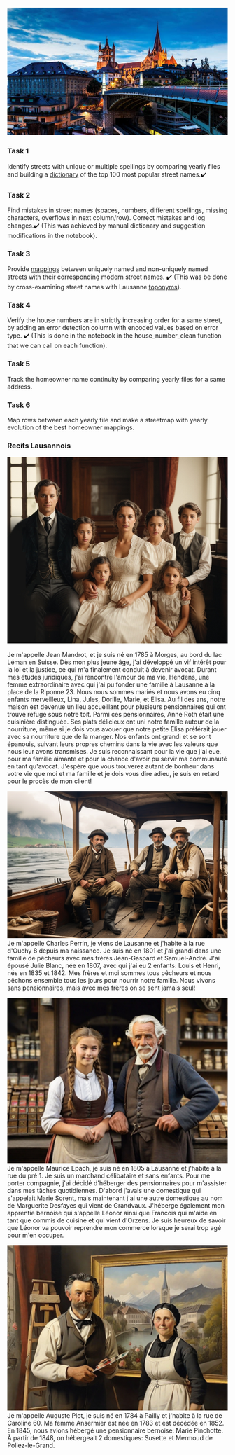 ![Photo of Lausanne](/docs/assets/lausanne.jpg)

### Task 1
Identify streets with unique or multiple spellings by comparing yearly files and building a [dictionary](https://github.com/pmcintyr/pmcintyr.github.io/blob/main/dictionary.csv) of the top 100 most popular street names.✔️

### Task 2
Find mistakes in street names (spaces, numbers, different spellings, missing characters, overflows in next column/row).
Correct mistakes and log changes.✔️ (This was achieved by manual dictionary and suggestion modifications in the notebook).

### Task 3
Provide [mappings](https://github.com/pmcintyr/pmcintyr.github.io/blob/main/mappings.csv) between uniquely named and non-uniquely named streets with their corresponding modern street names. ✔️ (This was be done by cross-examining street names with Lausanne [toponyms](https://github.com/RPetitpierre/merian/blob/main/assets/data/toponyms.geojson)).

### Task 4
Verify the house numbers are in strictly increasing order for a same street, by adding an error detection column with encoded values based on error type. ✔️ (This is done in the notebook in the house_number_clean function that we can call on each function).

### Task 5
Track the homeowner name continuity by comparing yearly files for a same address.

### Task 6
Map rows between each yearly file and make a streetmap with yearly evolution of the best homeowner mappings.

### Recits Lausannois
![AI-generated Photo of Jean Mandrot's Family](/docs/assets/jean_mandrot.jpg)

Je m'appelle Jean Mandrot, et je suis né en 1785 à Morges, au bord du lac Léman en Suisse. 
Dès mon plus jeune âge, j'ai développé un vif intérêt pour la loi et la justice, ce qui m'a finalement conduit à devenir avocat.
Durant mes études juridiques, j'ai rencontré l'amour de ma vie, Hendens, une femme extraordinaire avec qui j'ai pu fonder une famille à Lausanne à la place de la Riponne 23. Nous nous sommes mariés et nous avons eu cinq enfants merveilleux, Lina, Jules, Dorille, Marie, et Elisa. Au fil des ans, notre maison est devenue un lieu accueillant pour plusieurs pensionnaires qui ont trouvé refuge sous notre toit. Parmi ces pensionnaires, Anne Roth était une cuisinière distinguée. Ses plats délicieux ont uni notre famille autour de la nourriture, même si je dois vous avouer que notre petite Elisa préférait jouer avec sa nourriture que de la manger. Nos enfants ont grandi et se sont épanouis, suivant leurs propres chemins dans la vie avec les valeurs que nous leur avons transmises. Je suis reconnaissant pour la vie que j'ai eue, pour ma famille aimante et pour la chance d'avoir pu servir ma communauté en tant qu'avocat. J'espère que vous trouverez autant de bonheur dans votre vie que moi et ma famille et je dois vous dire adieu, je suis en retard pour le procès de mon client!

![AI-generated Photo of Charles Perrin and brothers](/docs/assets/charles_perrin.jpg)
Je m'appelle Charles Perrin, je viens de Lausanne et j'habite à la rue d'Ouchy 8 depuis ma naissance.
Je suis né en 1801 et j'ai grandi dans une famille de pêcheurs avec mes frères Jean-Gaspard et Samuel-André.
J'ai épousé Julie Blanc, née en 1807, avec qui j'ai eu 2 enfants: Louis et Henri, nés en 1835 et 1842.
Mes frères et moi sommes tous pêcheurs et nous pêchons ensemble tous les jours pour nourrir notre famille.
Nous vivons sans pensionnaires, mais avec mes frères on se sent jamais seul!

![AI-generated Photo of Maurice Epach and appentice](/docs/assets/maurice_epach.jpg)
Je m'appelle Maurice Epach, je suis né en 1805 à Lausanne et j'habite à la rue du pré 1.
Je suis un marchand célibataire et sans enfants.
Pour me porter compagnie, j'ai décidé d'héberger des pensionnaires pour m'assister dans mes tâches quotidiennes.
D'abord j'avais une domestique qui s'appelait Marie Sorent, mais maintenant j'ai une autre domestique au nom de Marguerite Desfayes qui vient de Grandvaux.
J'héberge également mon apprentie bernoise qui s'appelle Léonor ainsi que Francois qui m'aide en tant que commis de cuisine et qui vient d'Orzens. Je suis heureux de savoir que Léonor va pouvoir reprendre mon commerce lorsque je serai trop agé pour m'en occuper.

![AI-generated Photo of Auguste Piot and wife](/docs/assets/auguste_piot.jpg)
Je m'appelle Auguste Piot, je suis né en 1784 à Pailly et j'habite à la rue de Caroline 60.
Ma femme Ansermier est née en 1783 et est décédée en 1852.
En 1845, nous avions hébergé une pensionnaire bernoise: Marie Pinchotte.
À partir de 1848, on hébergeait 2 domestiques: Susette et Mermoud de Poliez-le-Grand.